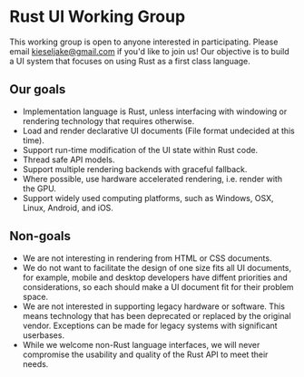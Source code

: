 # Rust UI Working Group

This working group is open to anyone interested in participating. Please email kieseljake@gmail.com if you'd like to join us! Our 
objective is to build a UI system that focuses on using Rust as a first class language.

## Our goals

- Implementation language is Rust, unless interfacing with windowing or rendering technology that requires otherwise.
- Load and render declarative UI documents (File format undecided at this time).
- Support run-time modification of the UI state within Rust code.
- Thread safe API models.
- Support multiple rendering backends with graceful fallback.
- Where possible, use hardware accelerated rendering, i.e. render with the GPU.
- Support widely used computing platforms, such as Windows, OSX, Linux, Android, and iOS.


## Non-goals

- We are not interesting in rendering from HTML or CSS documents.
- We do not want to facilitate the design of one size fits all UI documents, for example, mobile and desktop
developers have diffent priorities and considerations, so each should make a UI document fit for their problem
space.
- We are not interested in supporting legacy hardware or software. This means technology that has been deprecated or replaced
by the original vendor. Exceptions can be made for legacy systems with significant userbases.
- While we welcome non-Rust language interfaces, we will never compromise the usability and quality of the Rust API
to meet their needs.
